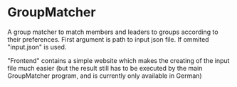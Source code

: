 # GroupMatcher
A group matcher to match members and leaders to groups according to their preferences.
First argument is path to input json file. If ommited "input.json" is used.

"Frontend" contains a simple website which makes the creating of the input file much easier 
(but the result still has to be executed by the main GroupMatcher program, and is currently only available in German)